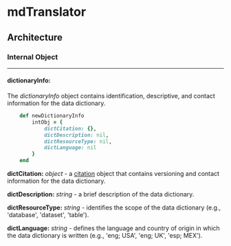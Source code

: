 # mdTranslator

## Architecture

### Internal Object
---
#### dictionaryInfo:

The *dictionaryInfo* object contains identification, descriptive, and contact information for the data dictionary.

````ruby
    def newDictionaryInfo
        intObj = {
            dictCitation: {},
            dictDescription: nil,
            dictResourceType: nil,
            dictLanguage: nil
        }
    end
````

__dictCitation:__ *object* - a [citation](../mdtranslator/citation.md) object that contains versioning and contact information for the data dictionary.

__dictDescription:__ *string* - a brief description of the data dictionary.

__dictResourceType:__ *string* - identifies the scope of the data dictionary (e.g., 'database', 'dataset', 'table').

__dictLanguage:__ *string* - defines the language and country of origin in which the data dictionary is written (e.g., 'eng; USA', 'eng; UK', 'esp; MEX').
